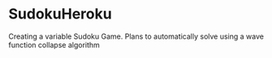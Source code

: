 # SudokuHeroku
Creating a variable Sudoku Game. Plans to automatically solve using a wave function collapse algorithm
